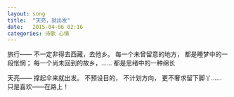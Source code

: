 ```yaml
---
layout: song
title:  "天亮，就出发"
date:   2015-04-06 02:16
categories: 诗歌 心情
---
```


旅行——
不一定非得去西藏，去他乡。
每一个未曾留意的地方，
都是睡梦中的一段怅惘；
每一个尚未回到的故乡，……
都是思绪中的一种绵长

天亮——
撑起伞来就出发。
不预设目的，
不计划方向，
更不奢求留下脚丫……
只是喜欢——在路上！